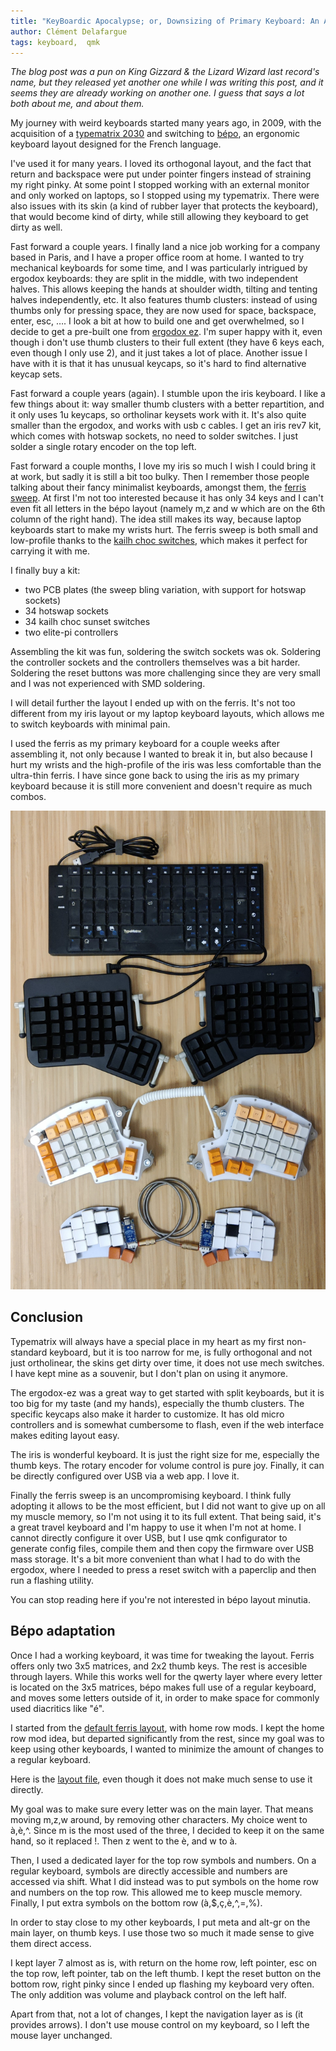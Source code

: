 ```yaml
---
title: "KeyBoardic Apocalypse; or, Downsizing of Primary Keyboard: An Annihilation of Key Switches and the Beginning of Merciless Configuration"
author: Clément Delafargue
tags: keyboard,  qmk
---
```


*The blog post was a pun on King Gizzard & the Lizard Wizard last record's name, but they released yet another one while I was writing this post, and it seems they are already working on another one. I guess that says a lot both about me, and about them.*

My journey with weird keyboards started many years ago, in 2009, with the acquisition of a [typematrix 2030](http://www.typematrix.com/2030/features.php) and switching to [bépo](https://bepo.fr/wiki/Accueil), an ergonomic keyboard layout designed for the French language.

I've used it for many years. I loved its orthogonal layout, and the fact that return and backspace were put under pointer fingers instead of straining my right pinky. At some point I stopped working with an external monitor and only worked on laptops, so I stopped using my typematrix. There were also issues with its skin (a kind of rubber layer that protects the keyboard), that would become kind of dirty, while still allowing they keyboard to get dirty as well.

Fast forward a couple years. I finally land a nice job working for a company based in Paris, and I have a proper office room at home. I wanted to try mechanical keyboards for some time, and I was particularly intrigued by ergodox keyboards: they are split in the middle, with two independent halves. This allows keeping the hands at shoulder width, tilting and tenting halves independently, etc. It also features thumb clusters: instead of using thumbs only for pressing space, they are now used for space, backspace, enter, esc, …. I look a bit at how to build one and get overwhelmed, so I decide to get a pre-built one from [ergodox ez](https://ergodox-ez.com/). I'm super happy with it, even though i don't use thumb clusters to their full extent (they have 6 keys each, even though I only use 2), and it just takes a lot of place. Another issue I have with it is that it has unusual keycaps, so it's hard to find alternative keycap sets.

Fast forward a couple years (again). I stumble upon the iris keyboard. I like a few things about it: way smaller thumb clusters with a better repartition, and it only uses 1u keycaps, so ortholinar keysets work with it. It's also quite smaller than the ergodox, and works with usb c cables. I get an iris rev7 kit, which comes with hotswap sockets, no need to solder switches. I just solder a single rotary encoder on the top left.

Fast forward a couple months, I love my iris so much I wish I could bring it at work, but sadly it is still a bit too bulky. Then I remember those people talking about their fancy minimalist keyboards, amongst them, the [ferris sweep](https://github.com/davidphilipbarr/Sweep). At first I'm not too interested because it has only 34 keys and I can't even fit all letters in the bépo layout (namely m,z and w which are on the 6th column of the right hand). The idea still makes its way, because laptop keyboards start to make my wrists hurt. The ferris sweep is both small and low-profile thanks to the [kailh choc switches](https://splitkb.com/products/kailh-low-profile-choc-switches), which makes it perfect for carrying it with me.

I finally buy a kit:

- two PCB plates (the sweep bling variation, with support for hotswap sockets)
- 34 hotswap sockets
- 34 kailh choc sunset switches
- two elite-pi controllers

Assembling the kit was fun, soldering the switch sockets was ok. Soldering the controller sockets and the controllers themselves was a bit harder. Soldering the reset buttons was more challenging since they are very small and I was not experienced with SMD soldering.

I will detail further the layout I ended up with on the ferris. It's not too different from my iris layout or my laptop keyboard layouts, which allows me to switch keyboards with minimal pain.

I used the ferris as my primary keyboard for a couple weeks after assembling it, not only because I wanted to break it in, but also because I hurt my wrists and the high-profile of the iris was less comfortable than the ultra-thin ferris. 
I have since gone back to using the iris as my primary keyboard because it is still more convenient and doesn't require as much combos.

![My keyboards: a black typematrix 2030 keyboard on top, then a black ergodox ez, then a white iris with orange accents, then a white ferris sweep](/files/keyboards.jpg)

## Conclusion

Typematrix will always have a special place in my heart as my first non-standard keyboard, but it is too narrow for me, is fully orthogonal and not just ortholinear, the skins get dirty over time, it does not use mech switches. I have kept mine as a souvenir, but I don't plan on using it anymore.

The ergodox-ez was a great way to get started with split keyboards, but it is too big for my taste (and my hands), especially the thumb clusters. The specific keycaps also make it harder to customize. It has old micro controllers and is somewhat cumbersome to flash, even if the web interface makes editing layout easy.

The iris is wonderful keyboard. It is just the right size for me, especially the thumb keys. The rotary encoder for volume control is pure joy. Finally, it can be directly configured over USB via a web app. I love it.

Finally the ferris sweep is an uncompromising keyboard. I think fully adopting it allows to be the most efficient, but I did not want to give up on all my muscle memory, so I'm not using it to its full extent. That being said, it's a great travel keyboard and I'm happy to use it when I'm not at home. I cannot directly configure it over USB, but I use qmk configurator to generate config files, compile them and then copy the firmware over USB mass storage. It's a bit more convenient than what I had to do with the ergodox, where I needed to press a reset switch with a paperclip and then run a flashing utility.

You can stop reading here if you're not interested in bépo layout minutia.

## Bépo adaptation

Once I had a working keyboard, it was time for tweaking the layout. Ferris offers only two 3x5 matrices, and 2x2 thumb keys. The rest is accesible through layers. While this works well for the qwerty layer where every letter is located on the 3x5 matrices, bépo makes full use of a regular keyboard, and moves some letters outside of it, in order to make space for commonly used diacritics like "é".

I started from the [default ferris layout](https://github.com/qmk/qmk_firmware/tree/master/keyboards/ferris/keymaps/default), with home row mods. 
I kept the home row mod idea, but departed significantly from the rest, since my goal was to keep using other keyboards, I wanted to minimize the amount of changes to a regular keyboard.

Here is the [layout file](/files/ferris-keymap.json), even though it does not make much sense to use it directly.

My goal was to make sure every letter was on the main layer. That means moving m,z,w around, by removing other characters. My choice went to à,è,^. Since m is the most used of the three, I decided to keep it on the same hand, so it replaced !. Then z went to the è, and w to à.

Then, I used a dedicated layer for the top row symbols and numbers. On a regular keyboard, symbols are directly accessible and numbers are accessed via shift. What I did instead was to put symbols on the home row and numbers on the top row. This allowed me to keep muscle memory. Finally, I put extra symbols on the bottom row (à,$,ç,è,^,=,%).

In order to stay close to my other keyboards, I put meta and alt-gr on the main layer, on thumb keys. I use those two so much it made sense to give them direct access.

I kept layer 7 almost as is, with return on the home row, left pointer, esc on the top row, left pointer, tab on the left thumb. I kept the reset button on the bottom row, right pinky since I ended up flashing my keyboard very often. The only addition was volume and playback control on the left half.

Apart from that, not a lot of changes, I kept the navigation layer as is (it provides arrows). I don't use mouse control on my keyboard, so I left the mouse layer unchanged.


